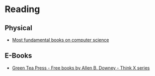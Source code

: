 # Reading

## Physical

- [Most fundamental books on computer science](https://news.ycombinator.com/item?id=21311302)

## E-Books

- [Green Tea Press - Free books by Allen B. Downey - Think X series](https://greenteapress.com/)
